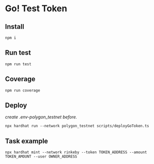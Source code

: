 # Go! Test Token

## Install

`npm i`

## Run test

`npm run test`

## Coverage

`npm run coverage`

## Deploy

_create .env-polygon_testnet before._

`npx hardhat run --network polygon_testnet scripts/deployGoToken.ts`

## Task example

`npx hardhat mint --network rinkeby --token TOKEN_ADDRESS --amount TOKEN_AMOUNT --user OWNER_ADDRESS`
